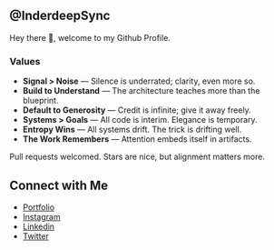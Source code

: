 
## @InderdeepSync
Hey there :wave:, welcome to my Github Profile. 

### Values

- **Signal > Noise** — Silence is underrated; clarity, even more so.
- **Build to Understand** — The architecture teaches more than the blueprint.
- **Default to Generosity** — Credit is infinite; give it away freely.
- **Systems > Goals** — All code is interim. Elegance is temporary.
- **Entropy Wins** — All systems drift. The trick is drifting well.
- **The Work Remembers** — Attention embeds itself in artifacts.

Pull requests welcomed. Stars are nice, but alignment matters more.

## Connect with Me
- [Portfolio](https://inderdeepsync.netlify.app/) <br/>
- [Instagram](https://www.instagram.com/inderdeepsync/) <br/>
- [Linkedin](https://www.linkedin.com/in/inderdeep-sync/) <br/>
- [Twitter](https://twitter.com/InderdeepSync) <br/>
